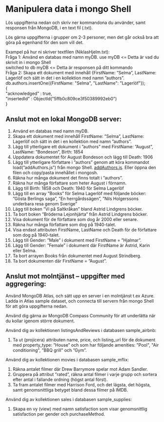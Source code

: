 # Manipulera data i mongo Shell
Lös uppgifterna nedan och skriv ner kommandona du använder, samt responsen
från MongoDB, i en text fil (.txt). 

Lös gärna uppgifterna i grupper om 2-3 personer, men det går också bra att göra
på egenhand för den som vill det. 


Exampel på hur ni skriver textfilen (NiklasHjelm.txt):</br>
Fråga 1: Använd en databas med namn myDB.
    use myDB <= Detta är vad du skrivit in i mongo Shell</br>
    switched to db myDB <= Detta är responsen på ditt kommando</br>
Fråga 2: Skapa ett dokument med innehåll {FirstName: ”Selma”, LastName:</br>
    Lagerlöf och sätt in det i en kollektion med namn ”authors”.</br>
    db.authors.insertOne({FirstName: "Selma", "LastName": "Lagerlöf"});</br>
    {</br>
     "acknowledged" : true,</br>
     "insertedId" : ObjectId("5ffb0c809ce3f50389992eb0")</br>
    }</br>
## Anslut mot en lokal MongoDB server:
1. Använd en databas med namn myDB.
2. Skapa ett dokument med innehåll FirstName: ”Selma”, LastName: Lagerlöf
och sätt in det i en kollektion med namn ”authors”.
3. Lägg till ytterligare ett dokument i ”authors” med FirstName: ”August”,
LastName: ”Bondeson”, Birth: 1854
4. Uppdatera dokumentet för August Bondeson och lägg till Death: 1906 
5. Lägg till ytterligare författare i ”authors” genom att köra kommandot
load(”addAuthors.js”) från mongo Shell. [addAuthors.js](./addAuthors.js). Eller öppna den filen och copy/pasta innehållet i mongosh.
6. Räkna hur många dokument det finns totalt i ”authors”.
7. Räkna hur många författare som heter August i förnamn.
8. Lägg till Birth: 1858 och Death: 1940 för Selma Lagerlöf
9. Lägg till en array ”Books” för Selma Lagerlöf med följande böcker:
”Gösta Berlings saga”, ”En herrgårdssägen”,
”Nils Holgerssons underbara resa genom Sverige”
10. Lägg till boken ”Vi på Saltkråkan” bland Astrid Lindgrens böcker.
11. Ta bort boken ”Bröderna Lejonhjärta” från Astrid Lindgrens böcker.
12. Visa dokument för de författare som dog år 2000 eller senare.
13. Räkna hur många författare som dog på 1940-talet.
14. Visa endast attributen FirstName, LastName och Death för de författare
som dog på 1940-talet.
15. Lägg till Gender: ”Male” i dokument med FirstName = ”Hjalmar”.
16. Lägg till Gender: ”Female” i dokument där FirstName är Astrid, Karin eller
Selma.
17. Ta bort arrayen Books från dokumentet med August Strindberg.
18. Ta bort dokumenten där FirstName = ”August”. 
## Anslut mot molntjänst – uppgifter med aggregering:
Använd MongoDB Atlas, och sätt upp en server i en molntjänst t.ex Azure.
Ladda in Atlas sample dataset, och connecta till servern från mongo Shell för att
göra uppgifterna nedan.

Använd dig gärna av MongoDB Compass Community för
att underlätta när du kollar igenom större dokument.


Använd dig av kollektionen listingsAndReviews i databasen sample_airbnb:
1. Ta ut (projicera) attributen name, price, och listing_url för de dokument
med property_type: ”House” och som har följande amenities:
"Pool", "Air conditioning", ”BBQ grill" och ”Gym”.


Använd dig av kollektionen movies i databasen sample_mflix:
1. Räkna antalet filmer där Drew Barrymore spelar mot Adam Sandler.
2. Gruppera på attribut ”rated”, räkna antal filmer i varje grupp och sortera
efter antal i fallande ordning (högst antal först).
4. Ta fram antalet filmer med Harrison Ford, och det lägsta, det högsta, samt
genomsnittliga betyget bland dessa filmer på IMDB.


Använd dig av kollektionen sales i databasen sample_supplies:
1. Skapa en vy (view) med namn satisfaction som visar genomsnittlig
satisfaction per gender och purchaseMethod. 
